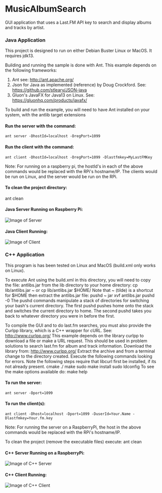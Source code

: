 # MusicAlbumSearch
GUI application that uses a Last.FM API key to search and display albums and tracks by artist.


### Java Application

This project is designed to run on either Debian Buster Linux or MacOS. It
requires jdk13.

Building and running the sample is done with Ant.
This example depends on the following frameworks:
1. Ant
   see: http://ant.apache.org/
2. Json for Java as implemented (reference) by Doug Crockford.
   See: https://github.com/stleary/JSON-java
3. Gluon's JavaFX for Java13 on Linux.
   See: https://gluonhq.com/products/javafx/

To build and run the example, you will need to have Ant installed on
your system, with the antlib target extensions

#### Run the server with the command:
`ant server -DhostId=localhost -DregPort=1099`

#### Run the client with the command:
`ant client -DhostId=localhost -DregPort=1099 -Dlastfmkey=MyLastFMKey`

Note: For running on a raspberry pi, the hostId's in each of the above commands would be replaced with 
the RPi's hostname/IP. The clients would be run on Linux, and the server would be run on the RPi.

#### To clean the project directory:
ant clean

#### Java Server Running on Raspberry Pi:

![Image of Server](https://github.com/klellis4/MusicAlbumSearch/blob/master/server_java.png)


#### Java Client Running:

![Image of Client](https://github.com/klellis4/MusicAlbumSearch/blob/master/client_java.png)


### C++ Application

This program is has been tested on Linux and MacOS (build.xml only works on
Linux).

To execute Ant using the build.xml in this directory, you will need to
copy the file: antlibs.jar from the lib directory to your home directory:
cp lib/antlibs.jar ~
or
cp lib/antlibs.jar $HOME/
Note that ~ (tilde) is a shortcut for $HOME
then extract the antlibs.jar file:
pushd ~
jar xvf antlibs.jar
pushd -0
The pushd commands manipulate a stack of directories for switching your
bash's current directory. The first pushd pushes home onto the stack and
switches the current directory to home. The second pushd takes you
back to whatever directory you were in before the first.

To compile the GUI and to do last.fm searches, you must also provide the Curlpp
library, which is a C++ wrapper for cURL. See:  http://www.curlpp.org/
This example depends on the library curlpp to download a file or make
a URL request. This should be used in problem solutions to search
last.fm for album and track information. Download the library from: 
  http://www.curlpp.org/
Extract the archive and from a terminal change to the directory created.
Execute the following commands looking for errors. Note the following steps
require that libcurl first be installed, if its not already present.
   cmake ./
   make
   sudo make install
   sudo ldconfig
To see the make options available do: make help

#### To run the server:
`ant server -Dport=1099`

#### To run the client(s):
`ant client -Dhost=localhost -Dport=1099 -DuserId=Your.Name -Dlastfmkey=Your.fm.key`

Note: For running the server on a RaspberryPi, the host in the above commands would be replaced with the RPi's
hostname/IP.

To clean the project (remove the executable files) execute:
ant clean


#### C++ Server Running on a RaspberryPi:

![Image of C++ Server](https://github.com/klellis4/MusicAlbumSearch/blob/master/server_cpp.png)


#### C++ Client Running:

![Image of C++ Client](https://github.com/klellis4/MusicAlbumSearch/blob/master/client_cpp.png)

